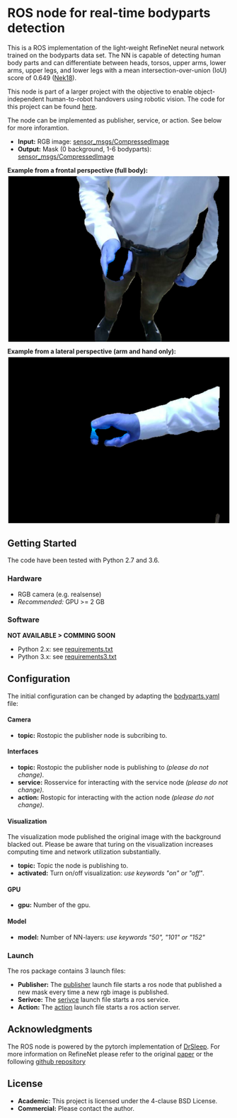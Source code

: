 # ROS node for real-time bodyparts detection #

This is a ROS implementation of the light-weight RefineNet neural network trained on the bodyparts data set. The NN is capable of detecting human body parts and can differentiate between heads, torsos, upper arms, lower arms, upper legs, and lower legs with a mean intersection-over-union (IoU) score of 0.649 ([Nek18](https://github.com/DrSleep/light-weight-refinenet)).

This node is part of a larger project with the objective to enable object-independent human-to-robot handovers using robotic vision. The code for this project can be found [here](https://github.com/patrosAT/human_robot_handover_ros).

The node can be implemented as publisher, service, or action. See below for more inforamtion.

* **Input:** RGB image: [sensor_msgs/CompressedImage](http://docs.ros.org/melodic/api/sensor_msgs/html/msg/CompressedImage.html)
* **Output:** Mask (0 background, 1-6 bodyparts): [sensor_msgs/CompressedImage](http://docs.ros.org/melodic/api/sensor_msgs/html/msg/CompressedImage.html)

<div>
<b>Example from a frontal perspective (full body):</b>
<div style="margin-top:5px; margin-bottom:10px; text-align:center"><img src="./imgs/bodyFront.png" width="500"/></div>
</div>

<div>
<b>Example from a lateral perspective (arm and hand only):</b>
<div style="margin-top:5px; margin-bottom:10px; text-align:center"><img src="./imgs/bodySide.png" width="500"/></div>
</div>


## Getting Started ##

The code have been tested with Python 2.7 and 3.6.

### Hardware ###

* RGB camera (e.g. realsense)
* *Recommended:* GPU >= 2 GB

### Software ###

**NOT AVAILABLE > COMMING SOON**

* Python 2.x: see [requirements.txt](requirements.txt)
* Python 3.x: see [requirements3.txt](requirements3.txt)

## Configuration ##

The initial configuration can be changed by adapting the [bodyparts.yaml](cfg/bodyparts.yaml) file:

#### Camera ####
* **topic:** Rostopic the publisher node is subcribing to.

#### Interfaces ####
* **topic:** Rostopic the publisher node is publishing to *(please do not change)*.
* **service:** Rosservice for interacting with the service node *(please do not change)*.
* **action:** Rostopic for interacting with the action node *(please do not change)*.

#### Visualization ####

The visualization mode published the original image with the background blacked out. Please be aware that turing on the visualization increases computing time and network utilization substantially.

* **topic:** Topic the node is publishing to.
* **activated:** Turn on/off visualization: *use keywords "on" or "off"*.

#### GPU ###
* **gpu:** Number of the gpu.

#### Model ###
* **model:** Number of NN-layers: *use keywords "50", "101" or "152"*

### Launch ###

The ros package contains 3 launch files:
* **Publisher:** The [publisher](launch/bodyparts_publisher.launch) launch file starts a ros node that published a new mask every time a new rgb image is published.
* **Serivce:** The [serivce](launch/bodyparts_service.launch) launch file starts a ros service. 
* **Action:** The [action](launch/bodyparts_action.launch) launch file starts a ros action server.

## Acknowledgments

The ROS node is powered by the pytorch implementation of [DrSleep](https://github.com/DrSleep). For more information on RefineNet please refer to the original [paper](https://arxiv.org/abs/1611.06612) or the following [github repository](https://github.com/DrSleep/light-weight-refinenet)

## License

* **Academic:** This project is licensed under the 4-clause BSD License.
* **Commercial:** Please contact the author.
